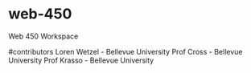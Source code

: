 # web-450
Web 450 Workspace

#contributors 
Loren Wetzel - Bellevue University 
Prof Cross - Bellevue University 
Prof Krasso - Bellevue University 